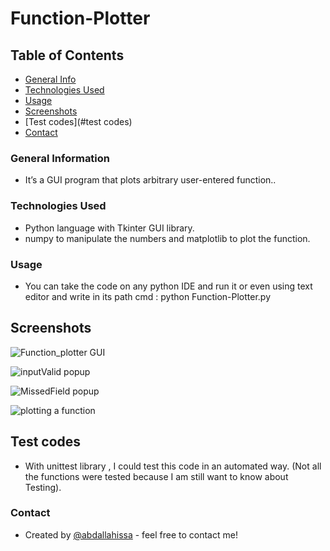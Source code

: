 # Function-Plotter


## Table of Contents
* [General Info](#general-information)
* [Technologies Used](#technologies-used)
* [Usage](#usage)
* [Screenshots](#screenshots)
* [Test codes](#test codes)
* [Contact](#contact)




### General Information

- It’s a GUI program that plots arbitrary user-entered function..

### Technologies Used

- Python language with Tkinter GUI library.
- numpy to manipulate the numbers and matplotlib to plot the function.


### Usage

- You can take the code on any python IDE and run it or even using text editor and write in its path cmd : 
  python Function-Plotter.py


## Screenshots

![Function_plotter GUI ](https://user-images.githubusercontent.com/41482404/169501062-6a42a9cd-7eef-4cbf-b727-26642c3ff120.png)

![inputValid popup](https://user-images.githubusercontent.com/41482404/169501998-4f7e6510-9ccd-415e-af61-d0cdbd9ea8b7.png)

![MissedField popup](https://user-images.githubusercontent.com/41482404/169502155-894e65ca-7280-4221-abdb-577ec8649170.png)

![plotting a function](https://user-images.githubusercontent.com/41482404/169502237-901d94b7-9994-4d2a-8991-8debd2119321.png)


## Test codes
- With unittest library , I could test this code in an automated way. (Not all the functions were tested because I am still want to know about Testing). 


### Contact
- Created by [@abdallahissa](https://www.linkedin.com/in/abdallaissa/) - feel free to contact me!

